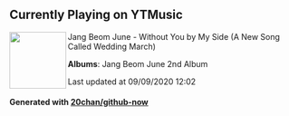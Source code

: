 ## Currently Playing on YTMusic

[<img align="left" width="100" src="https://lh3.googleusercontent.com/GbcfcBe2jH71hwl_-erqevODt2lHnC7tYepEAWAxyXdkoo7jfze8yRJPFE1sZIR9Ocnpah9cTaD6S6QU4w">](https://music.youtube.com/channel/UCvolP1xNN2maB52Tb1PkXzg)

Jang Beom June - Without You by My Side (A New Song Called Wedding March)

**Albums**: Jang Beom June 2nd Album

Last updated at 09/09/2020 12:02

#### Generated with [20chan/github-now](https://github.com/20chan/github-now)


<!--
**20chan/20chan** is a ✨ _special_ ✨ repository because its `README.md` (this file) appears on your GitHub profile.

Here are some ideas to get you started:

- 🔭 I’m currently working on ...
- 🌱 I’m currently learning ...
- 👯 I’m looking to collaborate on ...
- 🤔 I’m looking for help with ...
- 💬 Ask me about ...
- 📫 How to reach me: ...
- 😄 Pronouns: ...
- ⚡ Fun fact: ...
-->
